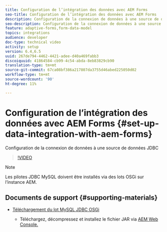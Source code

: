 ```yaml
---
title: Configuration de l’intégration des données avec AEM Forms
seo-title: Configuration de l’intégration des données avec AEM Forms
description: Configuration de la connexion de données à une source de données JDBC
seo-description: Configuration de la connexion de données à une source de données JDBC
feature: adaptive-forms,form-data-model
topics: integrations
audience: developer
doc-type: technical video
activity: setup
version: 6.4,6.5
uuid: 267de794-4462-4421-adee-d40a469fabb3
discoiquuid: 41864584-cb99-4c54-abda-8eb83829cb90
translation-type: tm+mt
source-git-commit: 67ca08bf386a217807da3755d46abed225050d02
workflow-type: tm+mt
source-wordcount: '90'
ht-degree: 11%

---
```



# Configuration de l’intégration des données avec AEM Forms {#set-up-data-integration-with-aem-forms}

Configuration de la connexion de données à une source de données JDBC

>[!VIDEO](https://video.tv.adobe.com/v/17724/?quality=9&learn=on)

>[!NOTE]
>
>Les pilotes JDBC MySQL doivent être installés via des lots OSGi sur l’instance AEM.

## Documents de support {#supporting-materials}

* [Téléchargement du lot MySQL JDBC OSGi](https://dev.mysql.com/downloads/connector/j/)

   * Téléchargez, décompressez et installez le fichier JAR via [AEM Web Console.](http://localhost:4502/system/console/bundles)

